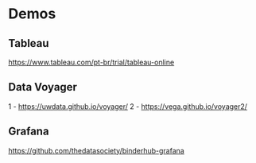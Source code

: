 # Demos

## Tableau

https://www.tableau.com/pt-br/trial/tableau-online

## Data Voyager

1 - https://uwdata.github.io/voyager/
2 - https://vega.github.io/voyager2/

## Grafana

https://github.com/thedatasociety/binderhub-grafana
